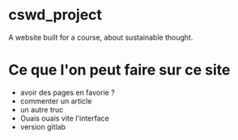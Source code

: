 # cswd_project
A website built for a course, about sustainable thought.

# Ce que l'on peut faire sur ce site

- avoir des pages en favorie ?
- commenter un article 
- un autre truc 
- Ouais ouais vite l'interface
- version gitlab
